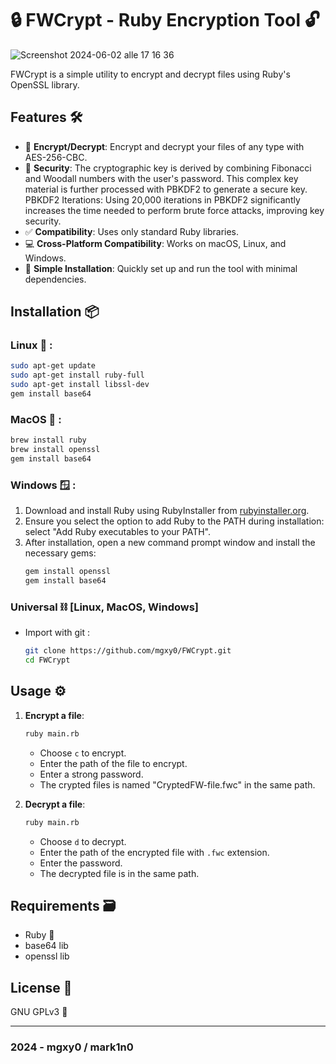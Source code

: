 # 🔒 FWCrypt - Ruby Encryption Tool 🔓

![Screenshot 2024-06-02 alle 17 16 36](https://github.com/mgxy0/FWCrypt/assets/127632468/793a4259-9493-411e-9c8f-cda967161153)

FWCrypt is a simple utility to encrypt and decrypt files using Ruby's OpenSSL library.

## Features 🛠️

- 📇 **Encrypt/Decrypt**: Encrypt and decrypt your files of any type with AES-256-CBC.
- 🔑 **Security**: The cryptographic key is derived by combining Fibonacci and Woodall numbers with the user's password. This complex key material is further processed with PBKDF2 to generate a secure key. PBKDF2 Iterations: Using 20,000 iterations in PBKDF2 significantly increases the time needed to perform brute force attacks, improving key security.
- ✅ **Compatibility**: Uses only standard Ruby libraries.
- 💻 **Cross-Platform Compatibility**: Works on macOS, Linux, and Windows.
- 🔧 **Simple Installation**: Quickly set up and run the tool with minimal dependencies.

## Installation 📦

### Linux 🐧 :
```sh
sudo apt-get update
sudo apt-get install ruby-full
sudo apt-get install libssl-dev
gem install base64
```
### MacOS  :
```sh
brew install ruby
brew install openssl
gem install base64
```
### Windows 🪟 :
1. Download and install Ruby using RubyInstaller from [rubyinstaller.org](https://rubyinstaller.org/).
2. Ensure you select the option to add Ruby to the PATH during installation: select "Add Ruby executables to your PATH".
3. After installation, open a new command prompt window and install the necessary gems:
   ```sh
   gem install openssl
   gem install base64
   ```
### Universal ⛓️ [Linux, MacOS, Windows]
- Import with git :
  ```sh
  git clone https://github.com/mgxy0/FWCrypt.git
  cd FWCrypt
  ```

## Usage ⚙️

1. **Encrypt a file**:
   ```sh
   ruby main.rb
   ```
   - Choose `c` to encrypt. 
   - Enter the path of the file to encrypt. 
   - Enter a strong password. 
   - The crypted files is named "CryptedFW-file.fwc" in the same path.

2. **Decrypt a file**:
   ```sh
   ruby main.rb
   ```
   - Choose `d` to decrypt. 
   - Enter the path of the encrypted file with `.fwc` extension. 
   - Enter the password. 
   - The decrypted file is in the same path.

## Requirements 🗃️

   - Ruby 🔻
   - base64 lib 
   - openssl lib

## License 📄

GNU GPLv3 🐃

-----------------------------------------------------------------------------------------------------------------------------------------------------------------------------------------------------------------------------------------------------------------------------------------------------------------------------------------

### 2024 - mgxy0 / mark1n0
